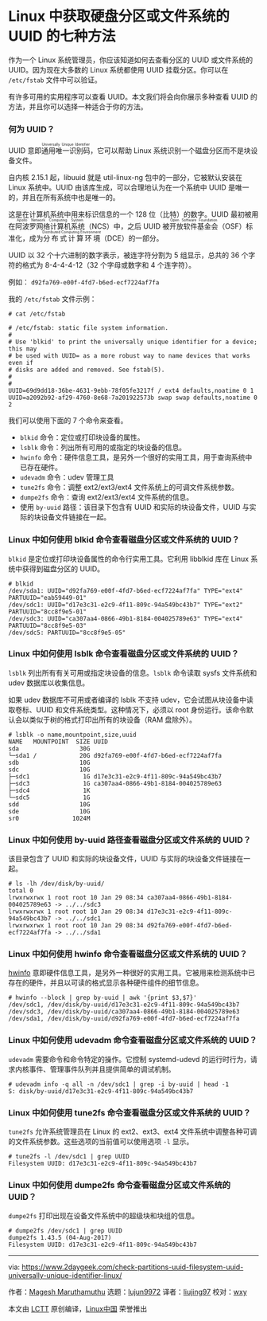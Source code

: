 [#]: collector: (lujun9972)
[#]: translator: (liujing97)
[#]: reviewer: (wxy)
[#]: publisher: (wxy)
[#]: url: (https://linux.cn/article-10727-1.html)
[#]: subject: (7 Methods To Identify Disk Partition/FileSystem UUID On Linux)
[#]: via: (https://www.2daygeek.com/check-partitions-uuid-filesystem-uuid-universally-unique-identifier-linux/)
[#]: author: (Magesh Maruthamuthu https://www.2daygeek.com/author/magesh/)

Linux 中获取硬盘分区或文件系统的 UUID 的七种方法
======

作为一个 Linux 系统管理员，你应该知道如何去查看分区的 UUID 或文件系统的 UUID。因为现在大多数的 Linux 系统都使用 UUID 挂载分区。你可以在 `/etc/fstab` 文件中可以验证。

有许多可用的实用程序可以查看 UUID。本文我们将会向你展示多种查看 UUID 的方法，并且你可以选择一种适合于你的方法。

### 何为 UUID？

UUID 意即<ruby>通用唯一识别码<rt>Universally Unique Identifier</rt></ruby>，它可以帮助 Linux 系统识别一个磁盘分区而不是块设备文件。

自内核 2.15.1 起，libuuid 就是 util-linux-ng 包中的一部分，它被默认安装在 Linux 系统中。UUID 由该库生成，可以合理地认为在一个系统中 UUID 是唯一的，并且在所有系统中也是唯一的。

这是在计算机系统中用来标识信息的一个 128 位（比特）的数字。UUID 最初被用在<ruby>阿波罗网络计算机系统<rt>Apollo Network Computing System</rt></ruby>（NCS）中，之后 UUID 被<ruby>开放软件基金会<rt>Open Software Foundation</rt></ruby>（OSF）标准化，成为<ruby>分布式计算环境<rt>Distributed Computing Environment</rt></ruby>（DCE）的一部分。

UUID 以 32 个十六进制的数字表示，被连字符分割为 5 组显示，总共的 36 个字符的格式为 8-4-4-4-12（32 个字母或数字和 4 个连字符）。

例如： `d92fa769-e00f-4fd7-b6ed-ecf7224af7fa`

我的 `/etc/fstab` 文件示例：

```
# cat /etc/fstab

# /etc/fstab: static file system information.
#
# Use 'blkid' to print the universally unique identifier for a device; this may
# be used with UUID= as a more robust way to name devices that works even if
# disks are added and removed. See fstab(5).
#
#
UUID=69d9dd18-36be-4631-9ebb-78f05fe3217f / ext4 defaults,noatime 0 1
UUID=a2092b92-af29-4760-8e68-7a201922573b swap swap defaults,noatime 0 2
```

我们可以使用下面的 7 个命令来查看。

  * `blkid` 命令：定位或打印块设备的属性。
  * `lsblk` 命令：列出所有可用的或指定的块设备的信息。
  * `hwinfo` 命令：硬件信息工具，是另外一个很好的实用工具，用于查询系统中已存在硬件。
  * `udevadm` 命令：udev 管理工具
  * `tune2fs` 命令：调整 ext2/ext3/ext4 文件系统上的可调文件系统参数。
  * `dumpe2fs` 命令：查询 ext2/ext3/ext4 文件系统的信息。　
  * 使用 `by-uuid` 路径：该目录下包含有 UUID 和实际的块设备文件，UUID 与实际的块设备文件链接在一起。

### Linux 中如何使用 blkid 命令查看磁盘分区或文件系统的 UUID？

`blkid` 是定位或打印块设备属性的命令行实用工具。它利用 libblkid 库在 Linux 系统中获得到磁盘分区的 UUID。

```
# blkid
/dev/sda1: UUID="d92fa769-e00f-4fd7-b6ed-ecf7224af7fa" TYPE="ext4" PARTUUID="eab59449-01"
/dev/sdc1: UUID="d17e3c31-e2c9-4f11-809c-94a549bc43b7" TYPE="ext2" PARTUUID="8cc8f9e5-01"
/dev/sdc3: UUID="ca307aa4-0866-49b1-8184-004025789e63" TYPE="ext4" PARTUUID="8cc8f9e5-03"
/dev/sdc5: PARTUUID="8cc8f9e5-05"
```

### Linux 中如何使用 lsblk 命令查看磁盘分区或文件系统的 UUID？

`lsblk` 列出所有有关可用或指定块设备的信息。`lsblk` 命令读取 sysfs 文件系统和 udev 数据库以收集信息。

如果 udev 数据库不可用或者编译的 lsblk 不支持 udev，它会试图从块设备中读取卷标、UUID 和文件系统类型。这种情况下，必须以 root 身份运行。该命令默认会以类似于树的格式打印出所有的块设备（RAM 盘除外）。

```
# lsblk -o name,mountpoint,size,uuid
NAME   MOUNTPOINT  SIZE UUID
sda                 30G 
└─sda1 /            20G d92fa769-e00f-4fd7-b6ed-ecf7224af7fa
sdb                 10G 
sdc                 10G 
├─sdc1               1G d17e3c31-e2c9-4f11-809c-94a549bc43b7
├─sdc3               1G ca307aa4-0866-49b1-8184-004025789e63
├─sdc4               1K 
└─sdc5               1G 
sdd                 10G 
sde                 10G 
sr0               1024M 
```

### Linux 中如何使用 by-uuid 路径查看磁盘分区或文件系统的 UUID？

该目录包含了 UUID 和实际的块设备文件，UUID 与实际的块设备文件链接在一起。

```
# ls -lh /dev/disk/by-uuid/
total 0
lrwxrwxrwx 1 root root 10 Jan 29 08:34 ca307aa4-0866-49b1-8184-004025789e63 -> ../../sdc3
lrwxrwxrwx 1 root root 10 Jan 29 08:34 d17e3c31-e2c9-4f11-809c-94a549bc43b7 -> ../../sdc1
lrwxrwxrwx 1 root root 10 Jan 29 08:34 d92fa769-e00f-4fd7-b6ed-ecf7224af7fa -> ../../sda1
```

### Linux 中如何使用 hwinfo 命令查看磁盘分区或文件系统的 UUID？

[hwinfo][1] 意即硬件信息工具，是另外一种很好的实用工具。它被用来检测系统中已存在的硬件，并且以可读的格式显示各种硬件组件的细节信息。

```
# hwinfo --block | grep by-uuid | awk '{print $3,$7}'
/dev/sdc1, /dev/disk/by-uuid/d17e3c31-e2c9-4f11-809c-94a549bc43b7
/dev/sdc3, /dev/disk/by-uuid/ca307aa4-0866-49b1-8184-004025789e63
/dev/sda1, /dev/disk/by-uuid/d92fa769-e00f-4fd7-b6ed-ecf7224af7fa
```

### Linux 中如何使用 udevadm 命令查看磁盘分区或文件系统的 UUID？

`udevadm` 需要命令和命令特定的操作。它控制 systemd-udevd 的运行时行为，请求内核事件、管理事件队列并且提供简单的调试机制。

```
# udevadm info -q all -n /dev/sdc1 | grep -i by-uuid | head -1
S: disk/by-uuid/d17e3c31-e2c9-4f11-809c-94a549bc43b7
```

### Linux 中如何使用 tune2fs 命令查看磁盘分区或文件系统的 UUID？

`tune2fs` 允许系统管理员在 Linux 的 ext2、ext3、ext4 文件系统中调整各种可调的文件系统参数。这些选项的当前值可以使用选项 `-l` 显示。

```
# tune2fs -l /dev/sdc1 | grep UUID
Filesystem UUID: d17e3c31-e2c9-4f11-809c-94a549bc43b7
```

### Linux 中如何使用 dumpe2fs 命令查看磁盘分区或文件系统的 UUID？

`dumpe2fs` 打印出现在设备文件系统中的超级块和块组的信息。

```
# dumpe2fs /dev/sdc1 | grep UUID
dumpe2fs 1.43.5 (04-Aug-2017)
Filesystem UUID: d17e3c31-e2c9-4f11-809c-94a549bc43b7
```

--------------------------------------------------------------------------------

via: https://www.2daygeek.com/check-partitions-uuid-filesystem-uuid-universally-unique-identifier-linux/

作者：[Magesh Maruthamuthu][a]
选题：[lujun9972][b]
译者：[liujing97](https://github.com/liujing97)
校对：[wxy](https://github.com/wxy)

本文由 [LCTT](https://github.com/LCTT/TranslateProject) 原创编译，[Linux中国](https://linux.cn/) 荣誉推出

[a]: https://www.2daygeek.com/author/magesh/
[b]: https://github.com/lujun9972
[1]: https://www.2daygeek.com/hwinfo-check-display-detect-system-hardware-information-linux/
